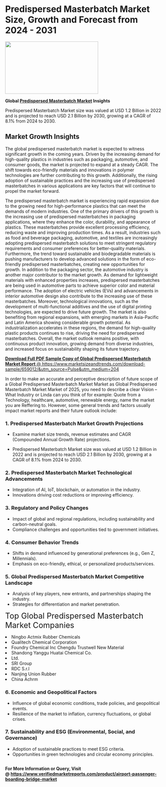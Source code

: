 <H1>Predispersed Masterbatch Market Size, Growth and Forecast from 2024 - 2031</H1><img class="aligncenter size-medium wp-image-584254" src="https://thirdeyenews.in/wp-content/uploads/2024/09/Global-Market-Research-300x168.jpeg" alt="" width="300" height="168" /><p><strong>Global&nbsp;<a href="https://www.marketsizeandtrends.com/download-sample/659012/&amp;utm_source=Pulse&amp;utm_medium=204">Predispersed Masterbatch Market</a> Insights</strong></p><p>Predispersed Masterbatch Market size was valued at USD 1.2 Billion in 2022 and is projected to reach USD 2.1 Billion by 2030, growing at a CAGR of 8.1% from 2024 to 2030.</p><p><h2>Market Growth Insights</h2> <p>The global predispersed masterbatch market is expected to witness significant growth in the coming years. Driven by the increasing demand for high-quality plastics in industries such as packaging, automotive, and consumer goods, the market is projected to expand at a steady CAGR. The shift towards eco-friendly materials and innovations in polymer technologies are further contributing to this growth. Additionally, the rising adoption of sustainable practices and the increasing use of predispersed masterbatches in various applications are key factors that will continue to propel the market forward.</p> <p><a href="#"></a></p> <p>The predispersed masterbatch market is experiencing rapid expansion due to the growing need for high-performance plastics that can meet the demands of modern industries. One of the primary drivers of this growth is the increasing use of predispersed masterbatches in packaging applications, where they enhance the color, durability, and appearance of plastics. These masterbatches provide excellent processing efficiency, reducing waste and improving production times. As a result, industries such as food and beverage packaging, automotive, and textiles are increasingly adopting predispersed masterbatch solutions to meet stringent regulatory requirements and consumer preferences for better-quality materials. Furthermore, the trend toward sustainable and biodegradable materials is pushing manufacturers to develop advanced solutions in the form of eco-friendly predispersed masterbatches, creating new opportunities for growth. In addition to the packaging sector, the automotive industry is another major contributor to the market growth. As demand for lightweight materials with enhanced properties increases, predispersed masterbatches are being used in automotive parts to achieve superior color and material performance. The adoption of electric vehicles (EVs) and advancements in interior automotive design also contribute to the increasing use of these masterbatches. Moreover, technological innovations, such as the development of multi-functional additives and the use of digital printing technologies, are expected to drive future growth. The market is also benefiting from regional expansions, with emerging markets in Asia-Pacific and Latin America showing considerable growth potential. As industrialization accelerates in these regions, the demand for high-quality plastic products continues to rise, driving the need for predispersed masterbatches. Overall, the market outlook remains positive, with continuous product innovation, growing demand from diverse industries, and increased focus on sustainability shaping its future trajectory.</p> <p><a href="#"></p><p><span class=""><strong>Download Full PDF Sample Copy of Global Predispersed Masterbatch Market Report</strong> @ <a href="https://www.marketsizeandtrends.com/download-sample/659012/&amp;utm_source=Pulse&amp;utm_medium=204" target="_blank">https://www.marketsizeandtrends.com/download-sample/659012/&amp;utm_source=Pulse&amp;utm_medium=204</a></span></p><p>In order to make an accurate and perceptive description of future scope of a Global&nbsp;Predispersed Masterbatch Market Market as Global&nbsp;Predispersed Masterbatch Market Market of 2025, you need to describe a clear Vision &ndash; What Industry or Linda can you think of for example: Quote from a Technology, healthcare, automotive, renewable energy, name the market you are Reffering to. However, some general trends and factors usually impact market reports and their future outlook include:</p><h3>1.&nbsp;<strong>Predispersed Masterbatch Market Growth Projections</strong></h3><ul><li>Examine market size trends, revenue estimates and CAGR (Compounded Annual Growth Rate) projections.</li><li><p>Predispersed Masterbatch Market size was valued at USD 1.2 Billion in 2022 and is projected to reach USD 2.1 Billion by 2030, growing at a CAGR of 8.1% from 2024 to 2030.</p></li></ul><h3>2.&nbsp;<strong>Predispersed Masterbatch Market Technological Advancements</strong></h3><ul><li>Integration of AI, IoT, blockchain, or automation in the industry.</li><li>Innovations driving cost reductions or improving efficiency.</li></ul><h3>3.&nbsp;<strong>Regulatory and Policy Changes</strong></h3><ul><li>Impact of global and regional regulations, including sustainability and carbon-neutral goals.</li><li>Compliance challenges and opportunities tied to government initiatives.</li></ul><h3>4.&nbsp;<strong>Consumer Behavior Trends</strong></h3><ul><li>Shifts in demand influenced by generational preferences (e.g., Gen Z, Millennials).</li><li>Emphasis on eco-friendly, ethical, or personalized products/services.</li></ul><h3>5.&nbsp;<strong>Global Predispersed Masterbatch Market Competitive Landscape</strong></h3><ul><li>Analysis of key players, new entrants, and partnerships shaping the industry.</li><li>Strategies for differentiation and market penetration.</li></ul><p data-pm-slice="1 1 []"><span style="color: inherit; font-family: inherit; font-size: 25px;">Top Global Predispersed Masterbatch Market Companies</span></p><div class="" data-test-id=""><p><li>Ningbo Actmix Rubber Chemicals</li><li> Qualitech Chemical Corporation</li><li> Foundry Chemical Inc Chengdu Trustwell New Material</li><li> Shandong Yanggu Huatai Chemical Co.</li><li> Ltd.</li><li> SRI Group</li><li> RDC S.r.l</li><li> Nanjing Union Rubber</li><li> China Achrm</li></p></div><h3>6.&nbsp;<strong>Economic and Geopolitical Factors</strong></h3><ul><li>Influence of global economic conditions, trade policies, and geopolitical events.</li><li>Resilience of the market to inflation, currency fluctuations, or global crises.</li></ul><h3>7.&nbsp;<strong>Sustainability and ESG (Environmental, Social, and Governance)</strong></h3><ul><li>Adoption of sustainable practices to meet ESG criteria.</li><li>Opportunities in green technologies and circular economy principles.</li></ul><h2><strong style="font-size: 14px;">For More Information or Query, Visit @&nbsp;</strong><a style="background-color: #ffffff; font-size: 14px;" href="https://www.marketsizeandtrends.com/report/predispersed-masterbatch-market/" target="_blank">https://www.verifiedmarketreports.com/product/airport-passenger-boarding-bridge-market</a></h2>
